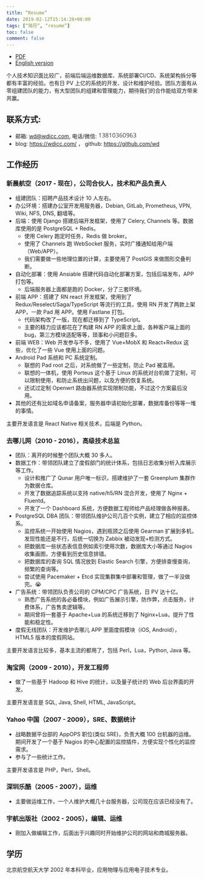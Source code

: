 ```yaml
---
title: “Resume”
date: 2019-02-12T15:14:28+08:00
tags: [“简历”, “resume”]
toc: false
comment: false
---
```


- [PDF](/resume.pdf)
- [English version](/resume-en/)

个人技术知识面比较广，前端后端运维数据库、系统部署CI/CD、系统架构拆分等都有丰富的经验。也有日 PV 上亿的系统的开发、设计和维护经验。团队方面有从零组建团队的能力，有大型团队的组建和管理能力，期待我们的合作能给双方带来共赢。

## 联系方式:

* 邮箱: wd@wdicc.com, 电话/微信: ![phone](/phone.jpg)
* blog: https://wdicc.com/ ， github: https://github.com/wd

## 工作经历

### 新晨航空（2017 - 现在），公司合伙人，技术和产品负责人

- 组建团队：招聘产品技术设计 10 人左右。
- 办公环境：搭建办公室开发用服务器，Debian, GitLab, Prometheus, VPN, Wiki, NFS, DNS, 翻墙等。
- 后端：使用 Django 搭建后端开发框架，使用了 Celery, Channels 等。数据库使用的是 PostgreSQL + Redis。
  - 使用 Celery 跑定时任务，Redis 做 broker。
  - 使用了 Channels 跑 WebSocket 服务，实时广播通知给用户端（Web/APP）。
  - 我们需要做一些地理位置的计算，主要使用了 PostGIS 来做图形交叠判断。
- 自动化部署：使用 Ansiable 搭建代码自动化部署方案，包括后端发布，APP 打包等。
  - 后端服务器上面都是跑的 Docker，分了三套环境。
- 前端 APP：搭建了 RN react 开发框架，使用到了 Redux/Reselect/Saga/TypeScript 等流行的工具，使用 RN 开发了两款上架 APP，一款 Pad 用 APP。使用 Fastlane 打包。
  - 代码架构改了一版，现在都迁移到了 TypeScript。
  - 主要的精力应该都花在了构建 RN APP 的需求上面，各种客户端上面的 bug，第三方模块适配等等，琐事和小问题巨多。
- 前端 WEB：Web 开发参与不多，使用了 Vue+MobX 和 React+Redux 这些，优化了一些 Vue 使用上面的问题。
- Android Pad 系统和 PC 系统定制。
  - 联想的 Pad root 之后，对系统做了一些定制，防止 Pad 被滥用。
  - 联想的一体机，使用 Porteus 这个基于 Linux 的系统对台机做了定制，可以限制使用，和防止系统出问题，以及方便的恢复系统。
  - 还试过定制 Openwrt 路由器系统实现限制功能，不过这个方案最后没用。
- 其他的还有比如域名申请备案，服务器申请初始化部署，数据库备份等等一堆的事情。

主要开发语言是 React Native 相关技术，后端是 Python。

### 去哪儿网（2010 - 2016），高级技术总监

- 团队：离开的时候整个团队大概 30 多人。
- 数据工作：带领团队建立了度假部门的统计体系，包括日志收集分析入库展示等工作。
  - 设计和推广了 Qunar 用户唯一标识，搭建维护了一套 Greenplum 集群作为数据仓库。
  - 开发了数据追踪系统以支持 native/h5/RN 混合开发，使用了 Nginx + Fluentd。
  - 开发了一个 Dashboard 系统，方便数据工程师给产品经理做各种报表。
- PostgreSQL DBA 团队：带领团队维护公司几百个实例，建立了相应的监控体系。
  - 监控系统一开始使用 Nagios，遇到瓶颈之后使用 Gearman 扩展到多机，发现性能还是不行，后统一切换为 Zabbix 被动发现+检测方式。
  - 把数据库一些状态表信息例如索引使用次数，数据库大小等通过 Nagios 收集画图，方便看到历史信息排错。
  - 把数据库的查询 SQL 情况放到 Elastic Search 引擎，方便排查慢查询，频繁的查询等。
  - 尝试使用 Pacemaker + Etcd 实现集群集中部署和管理，做了一半没做完。😭
- 广告系统：带领团队负责公司的 CPM/CPC 广告系统，日 PV 达十亿。
  - 熟悉广告系统的各必备模块，例如广告展示引擎，防作弊，点击服务，计费体系，广告售卖逻辑等。
  - 期间曾将一套基于 Apache+Lua 的系统迁移到了 Nginx+Lua，提升了性能和稳定性。
- 度假无线团队：开发维护去哪儿 APP 里面度假模块（iOS, Android）， HTML5 版本的度假网站。

主要开发语言比较多，基本主流的都用了，包括 Perl，Lua，Python, Java 等。

### 淘宝网（2009 - 2010），开发工程师

- 做了一些基于 Hadoop 和 Hive 的统计，以及量子统计的 Web 后台界面的开发。

主要开发语言是 SQL, Java, Shell, HTML, JavaScript。

### Yahoo 中国（2007 - 2009），SRE、数据统计

- 战略数据平台部的 AppOPS 职位(类似 SRE)，负责大概 100 台机器的运维。期间开发了一个基于 Nagios 的中心配置的监控插件，方便实现个性化的监控需求。
- 参与了一些统计工作。

主要开发语言是 PHP，Perl，Shell。

### 深圳乐酷（2005 - 2007），运维

- 主要做运维工作，一个人维护大概几十台服务器，公司现在应该已经没有了。

### 宇航出版社（2002 - 2005），编辑、运维

- 刚加入做编辑工作，后面出于兴趣同时开始维护公司的网站和商城服务器。

## 学历

北京航空航天大学 2002 年本科毕业，应用物理与应用电子技术专业。
